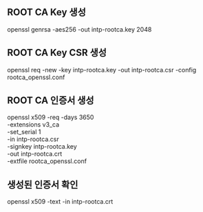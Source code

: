 ## ROOT CA Key 생성
  openssl genrsa -aes256 -out intp-rootca.key 2048

## ROOT CA Key CSR 생성
  openssl req -new -key intp-rootca.key -out intp-rootca.csr -config rootca_openssl.conf

## ROOT CA 인증서 생성
  openssl x509 -req -days 3650 \
  -extensions v3_ca \
  -set_serial 1 \
  -in intp-rootca.csr \
  -signkey intp-rootca.key \
  -out intp-rootca.crt \
  -extfile rootca_openssl.conf

## 생성된 인증서 확인
  openssl x509 -text -in intp-rootca.crt
